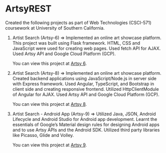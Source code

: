 # ArtsyREST

Created the following projects as part of Web Technologies (CSCI-571) coursework at University of Southern California. 

1) Artist Search (Artsy-6) =>
Implemented an online art showcase platform. This project was built using Flask framework. HTML, CSS and JavaScript were used for creating web pages. 
Used fetch API for AJAX. Used Artsy API and Google Cloud Platform (GCP). 

      You can view this project at [Artsy 6](https://youtu.be/CF1vxgs1hnQ/).
  

2) Artist Search (Artsy-8) =>
Implemented an online art showcase platform. Created backend applications using JavaScript/Node.js in server side with Express framework. 
Used Angular, TypeScript, and Bootstrap in client side and creating responsive frontend. Utilized HttpClientModule of Angular for AJAX. 
Used Artsy API and Google Cloud Platform (GCP).

      You can view this project at [Artsy 8](https://youtu.be/qwqJlY7wqtM/).


3) Artist Search - Android App (Artsy-9) =>
Utilized Java, JSON, Android Lifecycle and Android Studio for Android app development. 
Learnt the essentials of Google’s Material design rules for designing Android apps and to use Artsy APIs and the Android SDK. 
Utilized third party libraries like Picasso, Glide and Volley.

      You can view this project at [Artsy 9](https://youtu.be/25WrNF5HvFE/).
